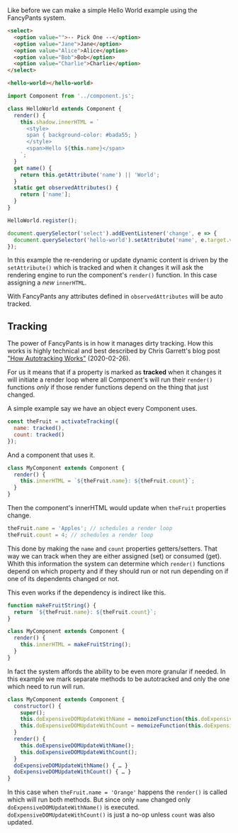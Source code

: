 Like before we can make a simple Hello World example using the FancyPants
system.

```html
<select>
  <option value="">-- Pick One --</option>
  <option value="Jane">Jane</option>
  <option value="Alice">Alice</option>
  <option value="Bob">Bob</option>
  <option value="Charlie">Charlie</option>
</select>

<hello-world></hello-world>
```

```js
import Component from '../component.js';

class HelloWorld extends Component {
  render() {
    this.shadow.innerHTML = `
      <style>
      span { background-color: #bada55; }
      </style>
      <span>Hello ${this.name}</span>
    `;
  }
  get name() {
    return this.getAttribute('name') || 'World';
  }
  static get observedAttributes() {
    return ['name'];
  }
}

HelloWorld.register();

document.querySelector('select').addEventListener('change', e => {
  document.querySelector('hello-world').setAttribute('name', e.target.value);
});
```

In this example the re-rendering or update dynamic content is driven by the
`setAttribute()` which is tracked and when it changes it will ask the rendering
engine to run the component's `render()` function. In this case assigning
a _new_ `innerHTML`.

With FancyPants any attributes defined in `observedAttributes` will be auto
tracked.

## Tracking

The power of FancyPants is in how it manages dirty tracking. How this works is
highly technical and best described by Chris Garrett's blog post ["How
Autotracking Works"][1] (2020-02-26).

[1]: https://www.pzuraq.com/how-autotracking-works/

For us it means that if a property is marked as **tracked** when it changes it
will initiate a render loop where all Component's will run their `render()`
functions *only* if those render functions depend on the thing that just
changed.

A simple example say we have an object every Component uses.

```js
const theFruit = activateTracking({
  name: tracked(),
  count: tracked()
});
```

And a component that uses it.

```js
class MyComponent extends Component {
  render() {
    this.innerHTML = `${theFruit.name}: ${theFruit.count}`;
  }
}
```

Then the component's innerHTML would update when `theFruit` properties change.

```js
theFruit.name = 'Apples'; // schedules a render loop
theFruit.count = 4; // schedules a render loop
```

This done by making the `name` and `count` properties getters/setters. That way
we can track when they are either assigned (set) or consumed (get). Whith this
information the system can determine which `render()` functions depend on which
property and if they should run or not run depending on if one of its
dependents changed or not.

This even works if the dependency is indirect like this.

```js
function makeFruitString() {
  return `${theFruit.name}: ${theFruit.count}`;
}

class MyComponent extends Component {
  render() {
    this.innerHTML = makeFruitString();
  }
}
```

In fact the system affords the ability to be even more granular if needed. In
this example we mark separate methods to be autotracked and only the one which
need to run will run.

```js
class MyComponent extends Component {
  constructor() {
    super();
    this.doExpensiveDOMUpdateWithName = memoizeFunction(this.doExpensiveDOMUpdateWithName);
    this.doExpensiveDOMUpdateWithCount = memoizeFunction(this.doExpensiveDOMUpdateWithCount);
  }
  render() {
    this.doExpensiveDOMUpdateWithName();
    this.doExpensiveDOMUpdateWithCount();
  }
  doExpensiveDOMUpdateWithName() { … }
  doExpensiveDOMUpdateWithCount() { … }
}
```

In this case when `theFruit.name = 'Orange'` happens the `render()` is called
which will run both methods. But since only `name` changed only
`doExpensiveDOMUpdateWithName()` is executed. `doExpensiveDOMUpdateWithCount()`
is just a no-op unless `count` was also updated.
